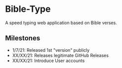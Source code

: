 # Bible-Type
A speed typing web application based on Bible verses.

## Milestones
- 1/7/21: Released 1st "version" publicly
- XX/XX/21: Releases legitimate GitHub Releases
- XX/XX/21: Introduce User accounts
